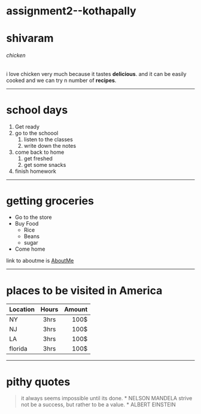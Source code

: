 # assignment2--kothapally
# shivaram
###### chicken
i love chicken very much because it tastes **delicious**.
and it can be easily cooked and we can try n number of **recipes**.

******

# school days
1. Get ready
2. go to the schoool
    1. listen to the classes
    2. write down the notes
3. come back to home
    1. get freshed 
    2. get some snacks
4. finish homework

*******

# getting groceries

* Go to the store
* Buy Food
  * Rice
  * Beans
  * sugar
* Come home     

link to aboutme is [AboutMe](https://github.com/shivaramkothapally/assignment2--kothapally/blob/main/AboutMe.md)

******
# places to be visited in America

| Location  |      Hours    |  Amount |
|:----------|:-------------:|--------:|
|   NY |   3hrs        |  100$   |   
|   NJ |   3hrs        |  100$   |   
|  LA |   3hrs        |  100$   |
| florida|    3hrs        | 100$    |

********
# pithy quotes
> it always seems impossible until its done. * NELSON MANDELA
> strive not be a success, but rather to be a value. * ALBERT EINSTEIN
